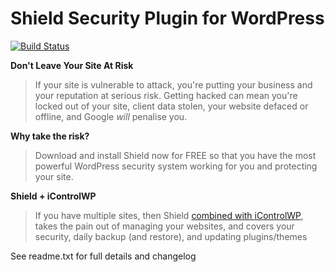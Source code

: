
# Shield Security Plugin for WordPress

[![Build Status](https://travis-ci.org/FernleafSystems/Shield.svg?branch=develop)](https://travis-ci.org/FernleafSystems/Shield)


**Don't Leave Your Site At Risk**
> If your site is vulnerable to attack, you're putting your business and your reputation at serious risk. Getting hacked can mean you're locked out of your site, client data stolen, your website defaced or offline, and Google *will* penalise you.
>
**Why take the risk?**
>
> Download and install Shield now for FREE so that you have the most powerful WordPress security system working for you and protecting your site.
>
**Shield + iControlWP**
> If you have multiple sites, then Shield [combined with iControlWP](http://icwp.io/shld8), takes the pain out of managing your websites, and covers your security, daily backup (and restore), and updating plugins/themes

See readme.txt for full details and changelog